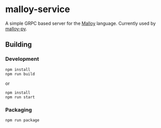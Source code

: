 # malloy-service

A simple GRPC based server for the [Malloy](https://github.com/malloydata/malloy/) language.
Currently used by [malloy-py](https://github.com/malloydata/malloy-py).

## Building

### Development

```
npm install
npm run build
```

or

```
npm install
npm run start
```

### Packaging

```
npm run package
```
